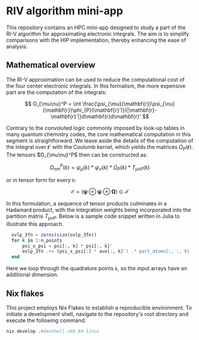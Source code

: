 # RIV algorithm mini-app

This repository contains an HPC mini-app designed to study a part of the RI-V algorithm for approximating electronic integrals. The aim is to simplify comparisons with the HIP implementation, thereby enhancing the ease of analysis.

## Mathematical overview

The RI-V approximation can be used to reduce the computational cost of the four center electronic integrals. In this formalism, the more expensive part are the computation of the integrals:

$$
  O_{\mu\nu}^P = \int \frac{\psi_{\mu}(\mathbf{r})\psi_{\nu}(\mathbf{r})\phi_{P}(\mathbf{r}')}{|\mathbf{r}-\mathbf{r}'|}d\mathbf{r}d\mathbf{r}'
$$

Contrary to the convoluted logic commonly imposed by look-up tables in many quantum chemistry codes, the core mathematical computation in this segment is straightforward. We leave aside the details of the computation of the integral over $\mathbf{r}'$ with the Coulomb kernel, which yields the matrices $\Omega_P(\mathbf{r})$. The tensors $O_{\mu\nu}^P\$ then can be constructed as:

$$
  O_{nm}^P(k) = \psi_{\mu}(k) * \psi_{\nu}(k) * \Omega_P(k) * T_{\mu\nu P}(k)
$$

or in tensor form for every `k`:

$$
  \mathcal{O} = (\mathbf{\psi} \otimes \mathbf{\psi} \otimes \mathbf{\Omega}) \odot \mathcal{T}
$$

In this formulation, a sequence of tensor products culminates in a Hadamard product, with the integration weights being incorporated into the partition matrix $T_{\mu\nu P}$​. Below is a sample code snippet written in Julia to illustrate this approach.

```julia
  ovlp_3fn = zeros(size(ovlp_3fn))
  for k in 1:n_points
      psi_x_psi = psi[:, k] * psi[:, k]'
      ovlp_3fn .+= (psi_x_psi[:] * aux[:, k]') .* part_atoms[:, :, k]
  end
```

Here we loop through the quadrature points `k`, so the input arrays have an additional dimension.

## Nix flakes

This project employs Nix Flakes to establish a reproducible environment. To initiate a development shell, navigate to the repository's root directory and execute the following command:

```nix
nix develop .#devShell.x86_64-linux
```
